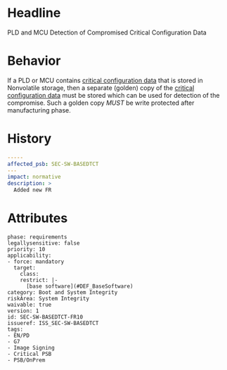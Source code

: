 # Headline 
PLD and MCU Detection of Compromised Critical Configuration Data

# Behavior
If a PLD or MCU contains [critical configuration data](#DEF_CriticalConfigurationData) that is stored in Nonvolatile storage, then a separate (golden) copy of the [critical configuration data](#DEF_CriticalConfigurationData) must be stored which can be used for detection of the compromise. Such a golden copy _MUST_ be write protected after manufacturing phase. 



# History

```yaml
-----
affected_psb: SEC-SW-BASEDTCT
---
impact: normative
description: >
  Added new FR

```

# Attributes

    phase: requirements
    legallysensitive: false
    priority: 10
    applicability:
    - force: mandatory
      target:
        class: 
        restrict: |-
          [base software](#DEF_BaseSoftware)
    category: Boot and System Integrity
    riskArea: System Integrity
    waivable: true
    version: 1
    id: SEC-SW-BASEDTCT-FR10
    issueref: ISS_SEC-SW-BASEDTCT
    tags:
    - EN/PD
    - G7
    - Image Signing
    - Critical PSB
    - PSB/OnPrem
